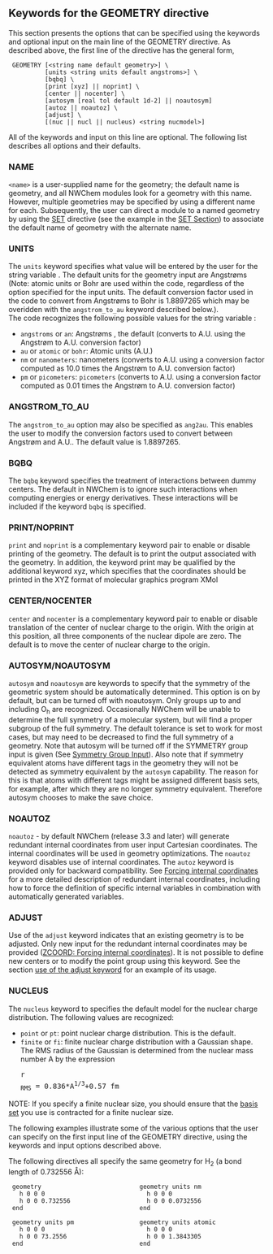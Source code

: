 ## Keywords for the GEOMETRY directive

This section presents the options that can be specified using the
keywords and optional input on the main line of the GEOMETRY directive.
As described above, the first line of the directive has the general
form,
```
 GEOMETRY [<string name default geometry>] \  
          [units <string units default angstroms>] \  
          [bqbq] \  
          [print [xyz] || noprint] \ 
          [center || nocenter] \
          [autosym [real tol default 1d-2] || noautosym]  
          [autoz || noautoz] \  
          [adjust] \  
          [(nuc || nucl || nucleus) <string nucmodel>]
```
All of the keywords and input on this line are optional. The following
list describes all options and their defaults.

### NAME  
`<name>` is a user-supplied name for the geometry; the default name is
    geometry, and all NWChem modules look for a geometry with this name.
    However, multiple geometries may be specified by using a different
    name for each. Subsequently, the user can direct a module to a named
    geometry by using the [SET](SET.md) directive (see the example in the [SET Section](SET.md))
    to associate the default name of geometry with the alternate name.

  ### UNITS  
  The `units`  keyword specifies what value will be entered by the user
    for the string variable <units>. The default units for the geometry
    input are Angstrøms (Note: atomic units or Bohr are used within the
    code, regardless of the option specified for the input units. The
    default conversion factor used in the code to convert from Angstrøms
    to Bohr is 1.8897265 which may be overidden with the
    `angstrom_to_au` keyword described below.).  
     The code recognizes the
    following possible values for the string variable <units>:   
* `angstroms` or `an`: Angstrøms , the default (converts to A.U.
        using the Angstrøm to A.U. conversion factor)  
* `au` or `atomic` or `bohr`: Atomic units (A.U.)  
* `nm` or `nanometers`: nanometers (converts to A.U. using a
        conversion factor computed as 10.0 times the Angstrøm to A.U.
        conversion factor)  
* `pm` or `picometers`: `picometers` (converts to A.U. using a
        conversion factor computed as 0.01 times the Angstrøm to A.U.
        conversion factor)   
  
### ANGSTROM_TO_AU
  The  `angstrom_to_au` option may also be specified as `ang2au`. This enables the
    user to modify the conversion factors used to convert between
    Angstrøm and A.U.. The default value is 1.8897265.

  ### BQBQ
  The `bqbq`  keyword specifies the treatment of interactions between
    dummy centers. The default in NWChem is to ignore such interactions
    when computing energies or energy derivatives. These interactions
    will be included if the keyword `bqbq` is specified.

  ### PRINT/NOPRINT
   `print` and `noprint` is a complementary keyword pair to enable or disable
    printing of the geometry. The default is to print the output
    associated with the geometry. In addition, the keyword print may be
    qualified by the additional keyword xyz, which specifies that the
    coordinates should be printed in the XYZ format of molecular
    graphics program XMol

  ### CENTER/NOCENTER  
  `center` and `nocenter` is a complementary keyword pair to enable or
    disable translation of the center of nuclear charge to the origin.
    With the origin at this position, all three components of the
    nuclear dipole are zero. The default is to move the center of
    nuclear charge to the origin.

  ### AUTOSYM/NOAUTOSYM   
  `autosym` and `noautosym` are keywords to specify that the symmetry of the
    geometric system should be automatically determined. This option is
    on by default, but can be turned off with noautosym. Only groups up
    to and including O<sub>h</sub> are recognized. Occasionally NWChem will
    be unable to determine the full symmetry of a molecular system, but
    will find a proper subgroup of the full symmetry. The default
    tolerance is set to work for most cases, but may need to be
    decreased to find the full symmetry of a geometry. Note that autosym
    will be turned off if the SYMMETRY group input is given (See
    [Symmetry Group
    Input](SYMMETRY----Symmetry-Group-Input)). Also note
    that if symmetry equivalent atoms have different tags in the
    geometry they will not be detected as symmetry equivalent by the
    `autosym` capability. The reason for this is that atoms with different
    tags might be assigned different basis sets, for example, after
    which they are no longer symmetry equivalent. Therefore autosym
    chooses to make the save choice.

  ### NOAUTOZ

`noautoz` - by default NWChem (release 3.3 and later) will generate
    redundant internal coordinates from user input Cartesian
    coordinates. The internal coordinates will be used in geometry
    optimizations. The `noautoz` keyword disables use of internal
    coordinates. The `autoz` keyword is provided only for backward
    compatibility. See [Forcing internal
    coordinates](ZCOORD-Forcing-internal-coordinates) for
    a more detailed description of redundant internal coordinates,
    including how to force the definition of specific internal variables
    in combination with automatically generated variables.

  ### ADJUST  
  Use of the `adjust` keyword indicates that an existing geometry is to be adjusted.
    Only new input for the redundant internal coordinates may be
    provided ([ZCOORD: Forcing internal
    coordinates](ZCOORD-Forcing-internal-coordinates.md)). It
    is not possible to define new centers or to modify the point group
    using this keyword. See  the section [use of the adjust keyword](ZCOORD-Forcing-internal-coordinates.md#how-to-use-the-adjust-keyword) for
    an example of its usage.

  ### NUCLEUS  
  The `nucleus`  keyword to specifies the default model for the nuclear
    charge distribution. The following values are recognized:  
* `point` or `pt`: point nuclear charge distribution. This is the default.  
* `finite` or `fi`: finite nuclear charge distribution with a
        Gaussian shape.
The RMS radius of the Gaussian is determined
        from the nuclear mass number A by the expression
        <pre>r<sub> RMS</sub> = 0.836*A<sup>1/3</sup>+0.57 fm</pre>

NOTE: If you specify a finite nuclear size, you should ensure that the
[basis set](Basis) you use is contracted for a finite nuclear
size.

The following examples illustrate some of the various options that the
user can specify on the first input line of the GEOMETRY directive,
using the keywords and input options described above.

The following directives all specify the same geometry for  H<sub>2</sub> (a
bond length of 0.732556 Å):
```
 geometry                           geometry units nm     
   h 0 0 0                            h 0 0 0             
   h 0 0 0.732556                     h 0 0 0.0732556     
 end                                end                  

 geometry units pm                  geometry units atomic  
   h 0 0 0                            h 0 0 0               
   h 0 0 73.2556                      h 0 0 1.3843305       
 end                                end
```
